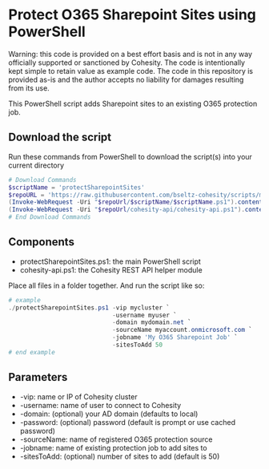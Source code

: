 # Protect O365 Sharepoint Sites using PowerShell

Warning: this code is provided on a best effort basis and is not in any way officially supported or sanctioned by Cohesity. The code is intentionally kept simple to retain value as example code. The code in this repository is provided as-is and the author accepts no liability for damages resulting from its use.

This PowerShell script adds Sharepoint sites to an existing O365 protection job.

## Download the script

Run these commands from PowerShell to download the script(s) into your current directory

```powershell
# Download Commands
$scriptName = 'protectSharepointSites'
$repoURL = 'https://raw.githubusercontent.com/bseltz-cohesity/scripts/master/powershell'
(Invoke-WebRequest -Uri "$repoUrl/$scriptName/$scriptName.ps1").content | Out-File "$scriptName.ps1"; (Get-Content "$scriptName.ps1") | Set-Content "$scriptName.ps1"
(Invoke-WebRequest -Uri "$repoUrl/cohesity-api/cohesity-api.ps1").content | Out-File cohesity-api.ps1; (Get-Content cohesity-api.ps1) | Set-Content cohesity-api.ps1
# End Download Commands
```

## Components

* protectSharepointSites.ps1: the main PowerShell script
* cohesity-api.ps1: the Cohesity REST API helper module

Place all files in a folder together. And run the script like so:

```powershell
# example
./protectSharepointSites.ps1 -vip mycluster `
                             -username myuser `
                             -domain mydomain.net `
                             -sourceName myaccount.onmicrosoft.com `
                             -jobname 'My O365 Sharepoint Job' `
                             -sitesToAdd 50
# end example
```

## Parameters

* -vip: name or IP of Cohesity cluster
* -username: name of user to connect to Cohesity
* -domain: (optional) your AD domain (defaults to local)
* -password: (optional) password (default is prompt or use cached password)
* -sourceName: name of registered O365 protection source
* -jobname: name of existing protection job to add sites to
* -sitesToAdd: (optional) number of sites to add (default is 50)
